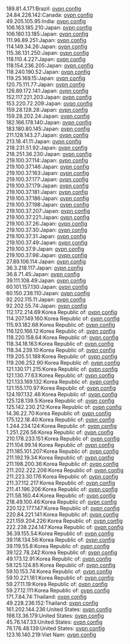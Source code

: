189.81.4.171:Brazil: [ovpn config](vpn/189_81_4_171.ovpn)  
24.84.228.142:Canada: [ovpn config](vpn/24_84_228_142.ovpn)  
49.205.105.95:India: [ovpn config](vpn/49_205_105_95.ovpn)  
106.163.185.210:Japan: [ovpn config](vpn/106_163_185_210.ovpn)  
106.180.13.185:Japan: [ovpn config](vpn/106_180_13_185.ovpn)  
111.96.89.251:Japan: [ovpn config](vpn/111_96_89_251.ovpn)  
114.149.34.26:Japan: [ovpn config](vpn/114_149_34_26.ovpn)  
115.36.131.250:Japan: [ovpn config](vpn/115_36_131_250.ovpn)  
118.110.4.227:Japan: [ovpn config](vpn/118_110_4_227.ovpn)  
118.154.236.205:Japan: [ovpn config](vpn/118_154_236_205.ovpn)  
118.240.190.52:Japan: [ovpn config](vpn/118_240_190_52.ovpn)  
119.25.169.15:Japan: [ovpn config](vpn/119_25_169_15.ovpn)  
120.75.111.77:Japan: [ovpn config](vpn/120_75_111_77.ovpn)  
126.89.172.141:Japan: [ovpn config](vpn/126_89_172_141.ovpn)  
152.117.221.203:Japan: [ovpn config](vpn/152_117_221_203.ovpn)  
153.220.72.209:Japan: [ovpn config](vpn/153_220_72_209.ovpn)  
159.28.128.28:Japan: [ovpn config](vpn/159_28_128_28.ovpn)  
159.28.202.24:Japan: [ovpn config](vpn/159_28_202_24.ovpn)  
182.166.178.140:Japan: [ovpn config](vpn/182_166_178_140.ovpn)  
183.180.80.145:Japan: [ovpn config](vpn/183_180_80_145.ovpn)  
211.128.143.27:Japan: [ovpn config](vpn/211_128_143_27.ovpn)  
213.18.41.11:Japan: [ovpn config](vpn/213_18_41_11.ovpn)  
218.231.51.92:Japan: [ovpn config](vpn/218_231_51_92.ovpn)  
218.251.36.230:Japan: [ovpn config](vpn/218_251_36_230.ovpn)  
219.100.37.114:Japan: [ovpn config](vpn/219_100_37_114.ovpn)  
219.100.37.146:Japan: [ovpn config](vpn/219_100_37_146.ovpn)  
219.100.37.163:Japan: [ovpn config](vpn/219_100_37_163.ovpn)  
219.100.37.177:Japan: [ovpn config](vpn/219_100_37_177.ovpn)  
219.100.37.179:Japan: [ovpn config](vpn/219_100_37_179.ovpn)  
219.100.37.181:Japan: [ovpn config](vpn/219_100_37_181.ovpn)  
219.100.37.186:Japan: [ovpn config](vpn/219_100_37_186.ovpn)  
219.100.37.198:Japan: [ovpn config](vpn/219_100_37_198.ovpn)  
219.100.37.207:Japan: [ovpn config](vpn/219_100_37_207.ovpn)  
219.100.37.221:Japan: [ovpn config](vpn/219_100_37_221.ovpn)  
219.100.37.26:Japan: [ovpn config](vpn/219_100_37_26.ovpn)  
219.100.37.30:Japan: [ovpn config](vpn/219_100_37_30.ovpn)  
219.100.37.31:Japan: [ovpn config](vpn/219_100_37_31.ovpn)  
219.100.37.49:Japan: [ovpn config](vpn/219_100_37_49.ovpn)  
219.100.37.9:Japan: [ovpn config](vpn/219_100_37_9.ovpn)  
219.100.37.98:Japan: [ovpn config](vpn/219_100_37_98.ovpn)  
27.89.106.114:Japan: [ovpn config](vpn/27_89_106_114.ovpn)  
36.3.218.117:Japan: [ovpn config](vpn/36_3_218_117.ovpn)  
36.8.71.45:Japan: [ovpn config](vpn/36_8_71_45.ovpn)  
39.111.108.49:Japan: [ovpn config](vpn/39_111_108_49.ovpn)  
60.101.157.130:Japan: [ovpn config](vpn/60_101_157_130.ovpn)  
60.150.238.110:Japan: [ovpn config](vpn/60_150_238_110.ovpn)  
92.202.115.11:Japan: [ovpn config](vpn/92_202_115_11.ovpn)  
92.202.55.74:Japan: [ovpn config](vpn/92_202_55_74.ovpn)  
112.172.214.69:Korea Republic of: [ovpn config](vpn/112_172_214_69.ovpn)  
114.207.149.160:Korea Republic of: [ovpn config](vpn/114_207_149_160.ovpn)  
115.93.182.68:Korea Republic of: [ovpn config](vpn/115_93_182_68.ovpn)  
116.120.166.12:Korea Republic of: [ovpn config](vpn/116_120_166_12.ovpn)  
118.220.158.64:Korea Republic of: [ovpn config](vpn/118_220_158_64.ovpn)  
118.34.18.163:Korea Republic of: [ovpn config](vpn/118_34_18_163.ovpn)  
118.34.239.10:Korea Republic of: [ovpn config](vpn/118_34_239_10.ovpn)  
119.205.51.189:Korea Republic of: [ovpn config](vpn/119_205_51_189.ovpn)  
119.206.252.90:Korea Republic of: [ovpn config](vpn/119_206_252_90.ovpn)  
121.130.171.215:Korea Republic of: [ovpn config](vpn/121_130_171_215.ovpn)  
121.130.77.63:Korea Republic of: [ovpn config](vpn/121_130_77_63.ovpn)  
121.133.169.132:Korea Republic of: [ovpn config](vpn/121_133_169_132.ovpn)  
121.155.170.97:Korea Republic of: [ovpn config](vpn/121_155_170_97.ovpn)  
124.197.132.46:Korea Republic of: [ovpn config](vpn/124_197_132_46.ovpn)  
125.128.139.5:Korea Republic of: [ovpn config](vpn/125_128_139_5.ovpn)  
125.142.230.212:Korea Republic of: [ovpn config](vpn/125_142_230_212.ovpn)  
14.36.22.70:Korea Republic of: [ovpn config](vpn/14_36_22_70.ovpn)  
175.122.18.40:Korea Republic of: [ovpn config](vpn/175_122_18_40.ovpn)  
1.244.234.124:Korea Republic of: [ovpn config](vpn/1_244_234_124.ovpn)  
1.251.226.56:Korea Republic of: [ovpn config](vpn/1_251_226_56.ovpn)  
210.178.233.151:Korea Republic of: [ovpn config](vpn/210_178_233_151.ovpn)  
211.104.99.14:Korea Republic of: [ovpn config](vpn/211_104_99_14.ovpn)  
211.185.101.207:Korea Republic of: [ovpn config](vpn/211_185_101_207.ovpn)  
211.192.19.34:Korea Republic of: [ovpn config](vpn/211_192_19_34.ovpn)  
211.198.200.36:Korea Republic of: [ovpn config](vpn/211_198_200_36.ovpn)  
211.202.222.206:Korea Republic of: [ovpn config](vpn/211_202_222_206.ovpn)  
211.223.30.176:Korea Republic of: [ovpn config](vpn/211_223_30_176.ovpn)  
211.37.112.217:Korea Republic of: [ovpn config](vpn/211_37_112_217.ovpn)  
211.41.196.206:Korea Republic of: [ovpn config](vpn/211_41_196_206.ovpn)  
211.58.160.44:Korea Republic of: [ovpn config](vpn/211_58_160_44.ovpn)  
218.49.100.46:Korea Republic of: [ovpn config](vpn/218_49_100_46.ovpn)  
220.122.177.147:Korea Republic of: [ovpn config](vpn/220_122_177_147.ovpn)  
220.84.221.141:Korea Republic of: [ovpn config](vpn/220_84_221_141.ovpn)  
221.159.204.226:Korea Republic of: [ovpn config](vpn/221_159_204_226.ovpn)  
222.238.224.147:Korea Republic of: [ovpn config](vpn/222_238_224_147.ovpn)  
36.39.155.54:Korea Republic of: [ovpn config](vpn/36_39_155_54.ovpn)  
39.118.134.56:Korea Republic of: [ovpn config](vpn/39_118_134_56.ovpn)  
39.119.55.8:Korea Republic of: [ovpn config](vpn/39_119_55_8.ovpn)  
39.122.78.242:Korea Republic of: [ovpn config](vpn/39_122_78_242.ovpn)  
49.173.12.91:Korea Republic of: [ovpn config](vpn/49_173_12_91.ovpn)  
58.125.124.85:Korea Republic of: [ovpn config](vpn/58_125_124_85.ovpn)  
59.10.153.74:Korea Republic of: [ovpn config](vpn/59_10_153_74.ovpn)  
59.10.221.161:Korea Republic of: [ovpn config](vpn/59_10_221_161.ovpn)  
59.27.11.19:Korea Republic of: [ovpn config](vpn/59_27_11_19.ovpn)  
59.27.12.111:Korea Republic of: [ovpn config](vpn/59_27_12_111.ovpn)  
171.7.84.74:Thailand: [ovpn config](vpn/171_7_84_74.ovpn)  
49.228.236.152:Thailand: [ovpn config](vpn/49_228_236_152.ovpn)  
161.202.144.236:United States: [ovpn config](vpn/161_202_144_236.ovpn)  
198.13.36.179:United States: [ovpn config](vpn/198_13_36_179.ovpn)  
45.76.147.33:United States: [ovpn config](vpn/45_76_147_33.ovpn)  
76.176.48.139:United States: [ovpn config](vpn/76_176_48_139.ovpn)  
123.16.140.219:Viet Nam: [ovpn config](vpn/123_16_140_219.ovpn)  

